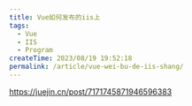 ```yaml
---
title: Vue如何发布的iis上
tags:
  - Vue
  - IIS
  - Program
createTime: 2023/08/19 19:52:18
permalink: /article/vue-wei-bu-de-iis-shang/
---
```




https://juejin.cn/post/7171745871946596383
